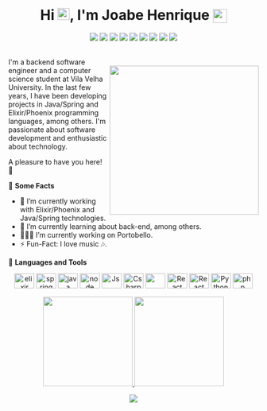
 <h1 align="center" style="margin-top: 0;">
      Hi <img src="https://media.giphy.com/media/hvRJCLFzcasrR4ia7z/giphy.gif" height="24px">, I'm Joabe Henrique
      <img height="28px" src="https://emojis.slackmojis.com/emojis/images/1643514476/4592/blob-wink.gif?1643514476" style="margin-left: 0px; vertical-align: middle;">
</h1>

<div align="center"> 
  <a href="https://www.linkedin.com/in/joabehenrique/" target="_blank"><img src="https://img.shields.io/badge/-LinkedIn-1a1a40?style=flat&logo=linkedin&logoColor=white" target="_blank"></a> 
  <a href="https://twitter.com/JoabeHenriquee" target="_blank"><img src="https://img.shields.io/badge/Twitter-082032?style=flat&logo=twitter&logoColor=white" target="_blank"></a>
  <a href = "https://exercism.org/profiles/henriquecido"><img src="https://img.shields.io/badge/Exercism-1a1a40?style=flat&logo=exercism&logoColor=white" target="_blank"></a>
  <a href="https://leetcode.com/joabehenrique)" target="_blank"><img src="https://img.shields.io/badge/-LeetCode-1A1B27?style=flat&logo=leetcode&logoColor=white" target="_blank"></a>
  <a href="https://www.codewars.com/users/joabehenrique)" target="_blank"><img src="https://img.shields.io/badge/-Codewars-1a1a40?style=flat&logo=codewars&logoColor=white" target="_blank"></a>
  <a href="https://www.hackerrank.com/joabehenrique)" target="_blank"><img src="https://img.shields.io/badge/-Hackerrank-1A1B27?style=flat&logo=hackerrank&logoColor=white" target="_blank"></a>
  <a href="https://www.facebook.com/joabehenriquee" target="_blank"><img src="https://img.shields.io/badge/Facebook-1a1a40?style=flat&logo=facebook&logoColor=white" target="_blank"></a>
  <a href="https://t.me/joabehenriquee" target="_blank"><img src="https://img.shields.io/badge/Telegram-082032?style=flat&logo=telegram&logoColor=white" target="_blank"></a>
  <a href="mailto:henriquecidoz@hotmail.com" target="_blank"><img src="https://img.shields.io/badge/Outlook-1a1a40?style=flat&logo=microsoft-outlook&logoColor=white" target="_blank"></a>
</div><br/>

<img align='right' src='https://user-images.githubusercontent.com/74038190/214375888-0dc62524-fb43-43fd-9479-098b471d1b9c.gif' width='300' style="margin-top: 30px">

I'm a backend software engineer and a computer science student at Vila Velha University. In the last few years, I have been developing projects in Java/Spring and Elixir/Phoenix programming languages, among others. I'm passionate about software development and enthusiastic about technology. 

A pleasure to have you here! 🤩

🧐 <strong>Some Facts</strong>

- 🔭 I’m currently working with Elixir/Phoenix and Java/Spring technologies.
- 🌱 I’m currently learning about back-end, among others.
- 👨🏽‍💻 I’m currently working on Portobello.
- ⚡️ Fun-Fact: I love music 🎶.

🔨 <strong>Languages and Tools</strong>

<div style="display: inline_block" align="center">
  <img align="center" alt="elixir" height="30" width="40" src="https://skillicons.dev/icons?i=elixir">
  <img align="center" alt="spring" height="30" width="40" src="https://skillicons.dev/icons?i=spring">
  <img align="center" alt="java" height="30" width="40" src="https://skillicons.dev/icons?i=java">
  <img align="center" alt="node" height="30" width="40" src="https://skillicons.dev/icons?i=nodejs">
  <img align="center" alt="Js" height="30" width="40" src="https://skillicons.dev/icons?i=javascript">
  <img align="center" alt="Csharp" height="30" width="40" src="https://skillicons.dev/icons?i=cs">
  <img align="center" alt="" height="30" width="40" src="https://skillicons.dev/icons?i=typescript">
  <img align="center" alt="React" height="30" width="40" src="https://skillicons.dev/icons?i=react">
  <img align="center" alt="React" height="30" width="40" src="https://skillicons.dev/icons?i=angular">
  <img align="center" alt="Python" height="30" width="40" src="https://skillicons.dev/icons?i=python">
  <img align="center" alt="php" height="30" width="40" src="https://skillicons.dev/icons?i=php">
  </br></br>
</div>

<div align="center">
  <a href="https://github.com/joabehenrique">
  <img height="180em" src="https://github-stats-alpha.vercel.app/api?username=joabehenrique&cc=1A1B27&tc=339E94&ic=BE90F2&bc=FFF"/>
  <img height="180em" src="https://github-readme-stats.vercel.app/api/top-langs?username=joabehenrique&hide=html&layout=compact&langs_count=8&theme=tokyonight"/>
</div>
<p align="center">
  <img src="https://capsule-render.vercel.app/api?type=waving&color=1A1B27&height=60&section=footer&width=100"/>
</p>